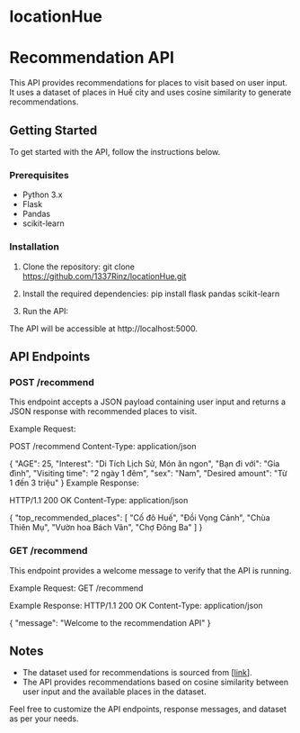 # locationHue
# Recommendation API

This API provides recommendations for places to visit based on user input. It uses a dataset of places in Huế city and uses cosine similarity to generate recommendations.

## Getting Started

To get started with the API, follow the instructions below.

### Prerequisites

- Python 3.x
- Flask
- Pandas
- scikit-learn

### Installation

1. Clone the repository:
git clone https://github.com/1337Rinz/locationHue.git


2. Install the required dependencies:
pip install flask pandas scikit-learn

3. Run the API:

The API will be accessible at http://localhost:5000.

## API Endpoints

### POST /recommend

This endpoint accepts a JSON payload containing user input and returns a JSON response with recommended places to visit.

Example Request:

POST /recommend
Content-Type: application/json

{
"AGE": 25,
"Interest": "Di Tích Lịch Sử, Món ăn ngon",
"Bạn đi với": "Gia đình",
"Visiting time": "2 ngày 1 đêm",
"sex": "Nam",
"Desired amount": "Từ 1 đến 3 triệu"
}
Example Response:

HTTP/1.1 200 OK
Content-Type: application/json

{
"top_recommended_places": [
"Cố đô Huế",
"Đồi Vọng Cảnh",
"Chùa Thiên Mụ",
"Vườn hoa Bách Vân",
"Chợ Đông Ba"
]
}

### GET /recommend

This endpoint provides a welcome message to verify that the API is running.

Example Request:
GET /recommend

Example Response:
HTTP/1.1 200 OK
Content-Type: application/json

{
"message": "Welcome to the recommendation API"
}


## Notes

- The dataset used for recommendations is sourced from [[link](https://raw.githubusercontent.com/1337Rinz/DATA_for_machine_learning/main/dataHUE.csv)].
- The API provides recommendations based on cosine similarity between user input and the available places in the dataset.

Feel free to customize the API endpoints, response messages, and dataset as per your needs.


